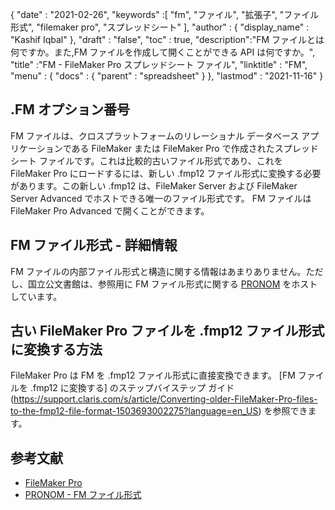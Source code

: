 {
  "date" : "2021-02-26",
  "keywords" :[ "fm", "ファイル", "拡張子", "ファイル形式", "filemaker pro", "スプレッドシート" ],
  "author" : {
    "display_name" : "Kashif Iqbal"
},
  "draft" : "false",
  "toc" : true,
  "description":"FM ファイルとは何ですか。また,FM ファイルを作成して開くことができる API は何ですか。",
  "title" :"FM - FileMaker Pro スプレッドシート ファイル",
  "linktitle" : "FM",
  "menu" : {
    "docs" : {
      "parent" : "spreadsheet"
}
},
  "lastmod" : "2021-11-16"
}

## .FM オプション番号

FM ファイルは、クロスプラットフォームのリレーショナル データベース アプリケーションである FileMaker または FileMaker Pro で作成されたスプレッドシート ファイルです。これは比較的古いファイル形式であり、これを FileMaker Pro にロードするには、新しい .fmp12 ファイル形式に変換する必要があります。この新しい .fmp12 は、FileMaker Server および FileMaker Server Advanced でホストできる唯一のファイル形式です。 FM ファイルは FileMaker Pro Advanced で開くことができます。

## FM ファイル形式 - 詳細情報

FM ファイルの内部ファイル形式と構造に関する情報はあまりありません。ただし、国立公文書館は、参照用に FM ファイル形式に関する [PRONOM](https://www.nationalarchives.gov.uk/PRONOM/fmt/1059) をホストしています。

## 古い FileMaker Pro ファイルを .fmp12 ファイル形式に変換する方法

FileMaker Pro は FM を .fmp12 ファイル形式に直接変換できます。 [FM ファイルを .fmp12 に変換する] のステップバイステップ ガイド (https://support.claris.com/s/article/Converting-older-FileMaker-Pro-files-to-the-fmp12-file-format-1503693002275?language=en_US) を参照できます。

## 参考文献

* [FileMaker Pro](https://www.claris.com/filemaker/)
* [PRONOM - FM ファイル形式](https://www.nationalarchives.gov.uk/PRONOM/fmt/1059)
